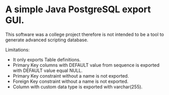 A simple Java PostgreSQL export GUI.
====================================

This software was a college project therefore is not intended to be a tool to generate advanced scripting database. 

Limitations:

- It only exports Table definitions.
- Primary Key columns with DEFAULT value from sequence is exported with DEFAULT value equal NULL.
- Primary Key constraint without a name is not exported.
- Foreign Key constraint without a name is not exported.
- Column with custom data type is exported with varchar(255).

